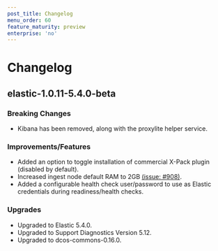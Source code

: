 ```yaml
---
post_title: Changelog
menu_order: 60
feature_maturity: preview
enterprise: 'no'
---
```


# Changelog

## elastic-1.0.11-5.4.0-beta

### Breaking Changes

- Kibana has been removed, along with the proxylite helper service. 

### Improvements/Features

- Added an option to toggle installation of commercial X-Pack plugin (disabled by default).
- Increased ingest node default RAM to 2GB [(issue: #908)](https://github.com/mesosphere/dcos-commons/issues/908).
- Added a configurable health check user/password to use as Elastic credentials during readiness/health checks.

### Upgrades

- Upgraded to Elastic 5.4.0.
- Upgraded to Support Diagnostics Version 5.12.
- Upgraded to dcos-commons-0.16.0.